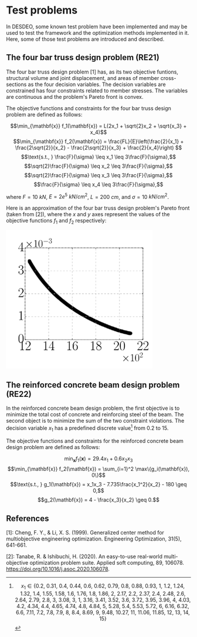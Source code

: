 # Test problems

In DESDEO, some known test problem have been implemented and may be used to test the framework and the optimization methods implemented in it.
Here, some of those test problems are introduced and described.

## The four bar truss design problem (RE21)

The four bar truss design problem [1] has, as its two objective funtions, structural volume and joint displacement, and areas of member cross-sections as the four decision variables. The decision variables are constrained has four constraints related to member stresses. The variables are continuous and the problem's Pareto front is convex.

The objective functions and constraints for the four bar truss design problem are defined as follows:

$$\min_{\mathbf{x}}  f_1(\mathbf{x})  = L(2x_1 + \sqrt{2}x_2 + \sqrt{x_3} + x_4)$$
$$\min_{\mathbf{x}}  f_2(\mathbf{x})  = \frac{FL}{E}\left(\frac{2}{x_1} + \frac{2\sqrt{2}}{x_2} - \frac{2\sqrt{2}}{x_3} + \frac{2}{x_4}\right) $$
$$\text{s.t., }    \frac{F}{\sigma} \leq x_1  \leq 3\frac{F}{\sigma},$$
$$\sqrt{2}\frac{F}{\sigma} \leq x_2  \leq 3\frac{F}{\sigma},$$
$$\sqrt{2}\frac{F}{\sigma} \leq x_3  \leq 3\frac{F}{\sigma},$$
$$\frac{F}{\sigma} \leq x_4  \leq 3\frac{F}{\sigma},$$

where $F = 10$ $kN$, $E = 2e^5$ $kN/cm^2$, $L = 200$ $cm$, and $\sigma = 10$ $kN/cm^2$.

Here is an approximation of the four bar truss design problem's Pareto front (taken from [2]), where the $x$ and $y$ axes represent the values of the objective functions $f_1$ and $f_2$ respectively:

<img src="../assets/re21_pf_ss.png" alt="A picture of the Pareto front" width="400"/>

## The reinforced concrete beam design problem (RE22)

In the reinforced concrete beam design problem, the first objective is to minimize the total cost of concrete and reinforcing steel of the beam. The second object is to minimize the sum of the two constraint violations. The decision variable $x_1$ has a predefined discrete value[^1] from 0.2 to 15.

The objective functions and constraints for the reinforced concrete beam design problem are defined as follows:

$$\min_{\mathbf{x}}  f_1(\mathbf{x})  = 29.4x_1 + 0.6x_2x_3$$
$$\min_{\mathbf{x}}  f_2(\mathbf{x}) = \sum_{i=1}^2 \max\{g_i(\mathbf{x}), 0\}$$
$$\text{s.t., }    g_1(\mathbf{x}) = x_1x_3 - 7.735\frac{x_1^2}{x_2} - 180 \geq 0,$$
$$g_2(\mathbf{x})  = 4 - \frac{x_3}{x_2} \geq 0.$$

## References
[1]: Cheng, F. Y., & Li, X. S. (1999). Generalized center method for multiobjective engineering optimization. Engineering Optimization, 31(5), 641-661.

[2]: Tanabe, R. & Ishibuchi, H. (2020). An easy-to-use real-world multi-objective optimization problem suite. Applied soft computing, 89, 106078. https://doi.org/10.1016/j.asoc.2020.106078.

[^1]: $$x_1 \in \text{\{0.2, 0.31, 0.4, 0.44, 0.6, 0.62, 0.79, 0.8, 0.88, 0.93, 1, 1.2, 1.24, 1.32, 1.4, 1.55,
1.58, 1.6, 1.76, 1.8, 1.86, 2, 2.17, 2.2, 2.37, 2.4, 2.48, 2.6, 2.64, 2.79, 2.8, 3, 3.08, 3, 1, 3.16, 3.41, 3.52,
3.6, 3.72, 3.95, 3.96, 4, 4.03, 4.2, 4.34, 4.4, 4.65, 4.74, 4.8, 4.84, 5, 5.28, 5.4, 5.53, 5.72, 6, 6.16, 6.32,
6.6, 7.11, 7.2, 7.8, 7.9, 8, 8.4, 8.69, 9, 9.48, 10.27, 11, 11.06, 11.85, 12, 13, 14, 15\}}$$